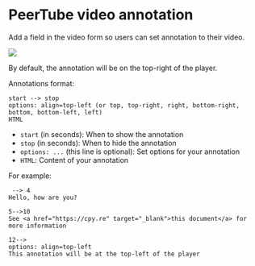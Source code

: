 # PeerTube video annotation

Add a field in the video form so users can set annotation to their video.

![](https://lutim.cpy.re/n7mWsZrz.png)

By default, the annotation will be on the top-right of the player.

Annotations format:

```
start --> stop
options: align=top-left (or top, top-right, right, bottom-right, bottom, bottom-left, left)
HTML
```

  * `start` (in seconds): When to show the annotation
  * `stop` (in seconds): When to hide the annotation
  * `options: ...` (this line is optional): Set options for your annotation
  * `HTML`: Content of your annotation

For example:

```
 --> 4
Hello, how are you?

5-->10
See <a href="https://cpy.re" target="_blank">this document</a> for more information

12-->
options: align=top-left
This annotation will be at the top-left of the player
```
